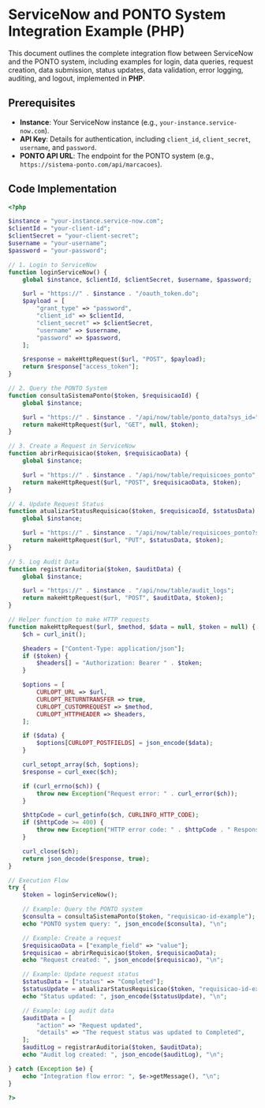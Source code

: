 # ServiceNow and PONTO System Integration Example (PHP)

This document outlines the complete integration flow between ServiceNow and the PONTO system, including examples for login, data queries, request creation, data submission, status updates, data validation, error logging, auditing, and logout, implemented in **PHP**.

## Prerequisites
- **Instance**: Your ServiceNow instance (e.g., `your-instance.service-now.com`).
- **API Key**: Details for authentication, including `client_id`, `client_secret`, `username`, and `password`.
- **PONTO API URL**: The endpoint for the PONTO system (e.g., `https://sistema-ponto.com/api/marcacoes`).

## Code Implementation

```php
<?php

$instance = "your-instance.service-now.com";
$clientId = "your-client-id";
$clientSecret = "your-client-secret";
$username = "your-username";
$password = "your-password";

// 1. Login to ServiceNow
function loginServiceNow() {
    global $instance, $clientId, $clientSecret, $username, $password;

    $url = "https://" . $instance . "/oauth_token.do";
    $payload = [
        "grant_type" => "password",
        "client_id" => $clientId,
        "client_secret" => $clientSecret,
        "username" => $username,
        "password" => $password,
    ];

    $response = makeHttpRequest($url, "POST", $payload);
    return $response["access_token"];
}

// 2. Query the PONTO System
function consultaSistemaPonto($token, $requisicaoId) {
    global $instance;

    $url = "https://" . $instance . "/api/now/table/ponto_data?sys_id=" . $requisicaoId;
    return makeHttpRequest($url, "GET", null, $token);
}

// 3. Create a Request in ServiceNow
function abrirRequisicao($token, $requisicaoData) {
    global $instance;

    $url = "https://" . $instance . "/api/now/table/requisicoes_ponto";
    return makeHttpRequest($url, "POST", $requisicaoData, $token);
}

// 4. Update Request Status
function atualizarStatusRequisicao($token, $requisicaoId, $statusData) {
    global $instance;

    $url = "https://" . $instance . "/api/now/table/requisicoes_ponto?sys_id=" . $requisicaoId;
    return makeHttpRequest($url, "PUT", $statusData, $token);
}

// 5. Log Audit Data
function registrarAuditoria($token, $auditData) {
    global $instance;

    $url = "https://" . $instance . "/api/now/table/audit_logs";
    return makeHttpRequest($url, "POST", $auditData, $token);
}

// Helper function to make HTTP requests
function makeHttpRequest($url, $method, $data = null, $token = null) {
    $ch = curl_init();

    $headers = ["Content-Type: application/json"];
    if ($token) {
        $headers[] = "Authorization: Bearer " . $token;
    }

    $options = [
        CURLOPT_URL => $url,
        CURLOPT_RETURNTRANSFER => true,
        CURLOPT_CUSTOMREQUEST => $method,
        CURLOPT_HTTPHEADER => $headers,
    ];

    if ($data) {
        $options[CURLOPT_POSTFIELDS] = json_encode($data);
    }

    curl_setopt_array($ch, $options);
    $response = curl_exec($ch);

    if (curl_errno($ch)) {
        throw new Exception("Request error: " . curl_error($ch));
    }

    $httpCode = curl_getinfo($ch, CURLINFO_HTTP_CODE);
    if ($httpCode >= 400) {
        throw new Exception("HTTP error code: " . $httpCode . " Response: " . $response);
    }

    curl_close($ch);
    return json_decode($response, true);
}

// Execution Flow
try {
    $token = loginServiceNow();

    // Example: Query the PONTO system
    $consulta = consultaSistemaPonto($token, "requisicao-id-example");
    echo "PONTO system query: ", json_encode($consulta), "\n";

    // Example: Create a request
    $requisicaoData = ["example_field" => "value"];
    $requisicao = abrirRequisicao($token, $requisicaoData);
    echo "Request created: ", json_encode($requisicao), "\n";

    // Example: Update request status
    $statusData = ["status" => "Completed"];
    $statusUpdate = atualizarStatusRequisicao($token, "requisicao-id-example", $statusData);
    echo "Status updated: ", json_encode($statusUpdate), "\n";

    // Example: Log audit data
    $auditData = [
        "action" => "Request updated",
        "details" => "The request status was updated to Completed",
    ];
    $auditLog = registrarAuditoria($token, $auditData);
    echo "Audit log created: ", json_encode($auditLog), "\n";

} catch (Exception $e) {
    echo "Integration flow error: ", $e->getMessage(), "\n";
}

?>
```